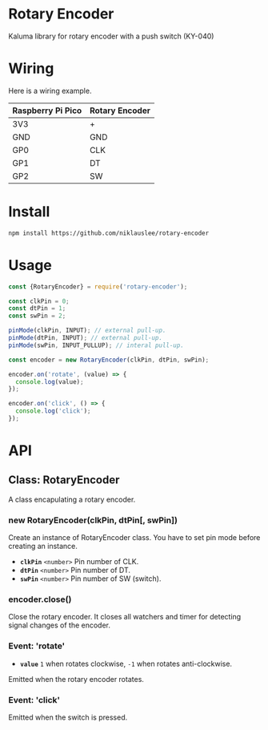 # Rotary Encoder

Kaluma library for rotary encoder with a push switch (KY-040)

# Wiring

Here is a wiring example.

| Raspberry Pi Pico | Rotary Encoder | 
| ----------------- | -------------- |
| 3V3               | +              |
| GND               | GND            |
| GP0               | CLK            |
| GP1               | DT             |
| GP2               | SW             |

# Install

```sh
npm install https://github.com/niklauslee/rotary-encoder
```

# Usage

```js
const {RotaryEncoder} = require('rotary-encoder');

const clkPin = 0;
const dtPin = 1;
const swPin = 2;

pinMode(clkPin, INPUT); // external pull-up.
pinMode(dtPin, INPUT); // external pull-up.
pinMode(swPin, INPUT_PULLUP); // interal pull-up.

const encoder = new RotaryEncoder(clkPin, dtPin, swPin);

encoder.on('rotate', (value) => {
  console.log(value);
});

encoder.on('click', () => {
  console.log('click');
});
```

# API
 
## Class: RotaryEncoder
 
A class encapulating a rotary encoder.
 
### new RotaryEncoder(clkPin, dtPin[, swPin])
 
Create an instance of RotaryEncoder class. You have to set pin mode before creating an instance.

- **`clkPin`** `<number>` Pin number of CLK.
- **`dtPin`** `<number>` Pin number of DT.
- **`swPin`** `<number>` Pin number of SW (switch).

### encoder.close()

Close the rotary encoder. It closes all watchers and timer for detecting signal changes of the encoder.

### Event: 'rotate'

- **`value`** `1` when rotates clockwise, `-1` when rotates anti-clockwise.

Emitted when the rotary encoder rotates.

### Event: 'click'

Emitted when the switch is pressed.
